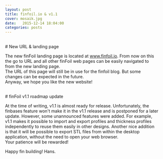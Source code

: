 ```yaml
---
layout: post
title: finfoil.io & v1.1
cover: mosaik.jpg
date:   2015-12-14 18:04:00
categories: posts
---
```


<br/>
# New URL & landing page

The new finFoil landing page is located at <a href="https://www.finfoil.io">www.finfoil.io</a>. From now on this the go to URL and all other finFoil web pages can be easily navigated to from the new landing page.<br/>
The URL of this page will still be in use for the finfoil blog. But some changes can be expected in the future.<br/>
Anyway, we hope you like the new website!


<br/>
# finFoil v1.1 roadmap update

At the time of writing, v1.1 is almost ready for release. Unfortunately, the finbases feature won't make it in the v1.1 release and is postponed for a later update. However, some unannounced features were added. For example, v1.1 makes it possible to import and export profiles and thickness profiles independently to reuse them easily in other designs. Another nice addition is that it will be possible to export STL files from within the desktop application, without the need to open your web browser.<br/>
Your patience will be rewarded!

Happy fin building!
Hans.
